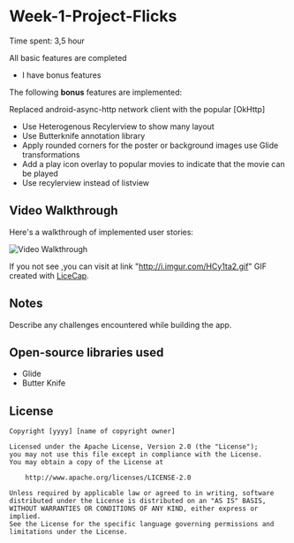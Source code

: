 # Week-1-Project-Flicks


Time spent: 3,5 hour

All basic features are completed

* I have bonus features 

The following **bonus** features are implemented:

Replaced android-async-http network client with the popular [OkHttp]
* Use Heterogenous Recylerview to show many layout
* Use  Butterknife annotation library
* Apply rounded corners for the poster or background images use Glide transformations
* Add a play icon overlay to popular movies to indicate that the movie can be played 
* Use recylerview instead of listview


## Video Walkthrough

Here's a walkthrough of implemented user stories:

<img src='http://i.imgur.com/HCy1ta2.gif' title='Video Walkthrough' width='' alt='Video Walkthrough' />

If you not see ,you can visit at link "http://i.imgur.com/HCy1ta2.gif"
GIF created with [LiceCap](http://www.cockos.com/licecap/).

## Notes

Describe any challenges encountered while building the app.

## Open-source libraries used

* Glide 
* Butter Knife

## License

    Copyright [yyyy] [name of copyright owner]

    Licensed under the Apache License, Version 2.0 (the "License");
    you may not use this file except in compliance with the License.
    You may obtain a copy of the License at

        http://www.apache.org/licenses/LICENSE-2.0

    Unless required by applicable law or agreed to in writing, software
    distributed under the License is distributed on an "AS IS" BASIS,
    WITHOUT WARRANTIES OR CONDITIONS OF ANY KIND, either express or implied.
    See the License for the specific language governing permissions and
    limitations under the License.
